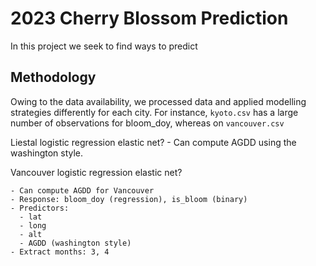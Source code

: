 # 2023 Cherry Blossom Prediction

In this project we seek to find ways to predict 


## Methodology

Owing to the data availability, we processed data and applied modelling strategies differently for each city. For instance, ``kyoto.csv`` has a large number of observations for bloom_doy, whereas on ``vancouver.csv``


Liestal logistic regression elastic net?
    - Can compute AGDD using the washington style.

Vancouver logistic regression elastic net?

    - Can compute AGDD for Vancouver
    - Response: bloom_doy (regression), is_bloom (binary)
    - Predictors: 
      - lat
      - long
      - alt
      - AGDD (washington style)
    - Extract months: 3, 4